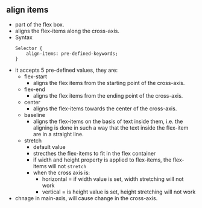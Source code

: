 ## align items
* part of the flex box.
* aligns the flex-items along the cross-axis.
* Syntax
	```
	Selector {
		align-items: pre-defined-keywords;
	}
	```
* it accepts 5 pre-defined values, they are:
	* flex-start
		* aligns the flex items from the starting point of the cross-axis.
	* flex-end
		* aligns the flex items from the ending point of the cross-axis.
	* center
		* aligns the flex-items towards the center of the cross-axis.
	* baseline
		* aligns the flex-items on the basis of text inside them, i.e. the aligning is done in such a way that the text inside the flex-item are in a straight line.
	* stretch
		* default value
		* strecthes the flex-items to fit in the flex container
		* if width and height property is applied to flex-items, the flex-items will not `stretch`
		* when the cross axis is:
			* horizontal = if width value is set, width stretching will not work
			* vertical = is height value is set, height stretching will not work
* chnage in main-axis, will cause change in the cross-axis.



